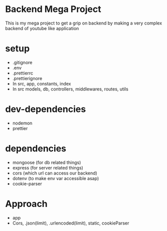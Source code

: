 # Backend Mega Project

This is my mega project to get a grip on backend by making a very complex backend of youtube like application

# setup
- .gitignore
- .env
- .prettierrc
- .prettierignore
- In src, app, constants, index
- In src models, db, controllers, middlewares, routes, utils

# dev-dependencies
- nodemon
- prettier

# dependencies
- mongoose (for db related things)
- express (for server related things)
- cors (which url can access our backend)
- dotenv (to make env var accessible asap)
- cookie-parser 

# Approach
- app 
- Cors, .json(limit), .urlencoded(limit), static, cookieParser

